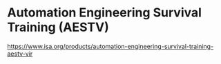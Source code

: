 # Automation Engineering Survival Training (AESTV)

https://www.isa.org/products/automation-engineering-survival-training-aestv-vir